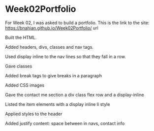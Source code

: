 # Week02Portfolio
For Week 02, I was asked to build a portfolio. This is the link to the site: https://bnahian.github.io/Week02Portfolio/ url

Built the HTML.

Added headers, divs, classes and nav tags.

Used display inline to the nav lines so that they fall in a row.

Gave classes 

Added break tags to give breaks in a paragraph

Added CSS images

Gave the contact me section a div class flex row and a display-inline 

Listed the item elements with a display inline li style

Applied styles to the header

Added justify content: space between in navs, contact info

